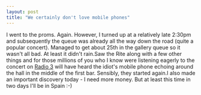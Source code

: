 ```yaml
---
layout: post
title: "We certainly don't love mobile phones"
---
```

I went to the proms. Again. However, I turned up at a relatively late 2:30pm
and subsequently the queue was already all the way down the road (quite a
popular concert). Managed to get about 25th in the gallery queue so it wasn't
all bad. At least it didn't rain.Saw the Rite along with a few other things
and for those millions of you who I know were listening eagerly to the concert
on [Radio 3][1] will have heard the idiot's mobile phone echoing around the
hall in the middle of the first bar. Sensibly, they started again.I also made
an important discovery today - I need more money. But at least this time in
two days I'll be in Spain :-)

   [1]: http://www.bbc.co.uk/radio3/

